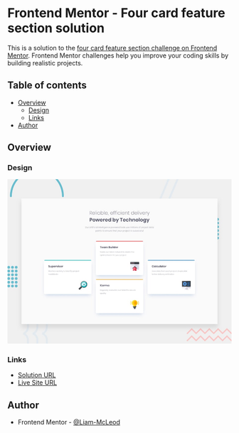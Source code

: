 # Frontend Mentor - Four card feature section solution

This is a solution to the [four card feature section challenge on Frontend Mentor](https://www.frontendmentor.io/challenges/3column-preview-card-component-pH92eAR2-). Frontend Mentor challenges help you improve your coding skills by building realistic projects.

## Table of contents

- [Overview](#overview)
  - [Design](#design)
  - [Links](#links)
- [Author](#author)

## Overview

### Design

![Design preview for the four card feature section coding challenge](./design/desktop-preview.jpg)

### Links

-  [Solution URL](https://www.frontendmentor.io/solutions/3-column-preview-card-component-XxyviDk9iy)
-  [Live Site URL](https://liam-mcleod.github.io/FrontendMentor-3Column-Card-Component/)

## Author
- Frontend Mentor - [@Liam-McLeod](https://www.frontendmentor.io/profile/Liam-McLeod)